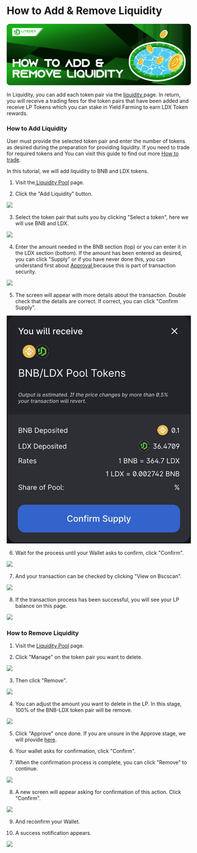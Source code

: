 # How to Add & Remove Liquidity

![](../../.gitbook/assets/8.-how-to-add-_-remove-liquidity%20%281%29.svg)

In Liquidity, you can add each token pair via the [liquidity ](https://swap.litedex.io/#/swap)page. In return, you will receive a trading fees for the token pairs that have been added and receive LP Tokens which you can stake in Yield Farming to earn LDX Token rewards.

### **How to Add Liquidity**

User must provide the selected token pair and enter the number of tokens as desired during the preparation for providing liquidity. If you need to trade for required tokens and You can visit this guide to find out more [How to trade](how-to-trade.md).

In this tutorial, we will add liquidity to BNB and LDX tokens.

1. Visit the[ Liquidity Pool](https://swap.litedex.io/#/pool) page.

2. Click the "Add Liquidity" button.

![](https://gblobscdn.gitbook.com/assets%2F-Mfq-xr1Ba1zZ4TSvXC0%2F-Mh2DdTJRJSE6iZORIeM%2F-Mh2F9KVYZQ31kmkxqlN%2F56316DF2-AE26-4716-A921-CE3B43F7DF66_4_5005_c.jpeg?alt=media&token=d93e4299-aa68-4fef-a9c3-87249af6f4c4)

3. Select the token pair that suits you by clicking "Select a token", here we will use BNB and LDX.

![](https://gblobscdn.gitbook.com/assets%2F-Mfq-xr1Ba1zZ4TSvXC0%2F-Mh1TmElVDw8pf7WOiUU%2F-Mh1zTPMJVX-VFgj8lmC%2F0A65B666-BE7F-40CE-AA1B-BFAD94FD9910_1_105_c.jpeg?alt=media&token=3948fe92-a0f1-45f4-a3d7-ed24d0c5d452)

4. Enter the amount needed in the BNB section \(top\) or you can enter it in the LDX section \(bottom\). If the amount has been entered as desired, you can click "Supply" or if you have never done this, you can understand first about [Approval ](../../get-started/approval-introduction.md)because this is part of transaction security.

![](https://gblobscdn.gitbook.com/assets%2F-Mfq-xr1Ba1zZ4TSvXC0%2F-Mh1TmElVDw8pf7WOiUU%2F-Mh2-jUBQa-sVnKoDMeS%2FEF194B04-548B-4A96-9227-741E421FA2D4_1_105_c.jpeg?alt=media&token=d83f6f60-0a3d-467f-a0ad-dfd33c65c4f0)

5. The screen will appear with more details about the transaction. Double check that the details are correct. If correct, you can click "Confirm Supply".

![](../../.gitbook/assets/1725172e-1587-415f-973d-6fe8983a2179_1_201_a.jpeg)

6. Wait for the process until your Wallet asks to confirm, click "Confirm".

![](https://gblobscdn.gitbook.com/assets%2F-Mfq-xr1Ba1zZ4TSvXC0%2F-Mh1TmElVDw8pf7WOiUU%2F-Mh21bRAKtlGn2H76zqM%2F064F2C87-5375-46A4-99F3-18D2407A9EBE_1_201_a.jpeg?alt=media&token=1f2e4a39-4d0c-4a53-8f4d-376928a40bea)

7. And your transaction can be checked by clicking "View on Bscscan".

![](https://gblobscdn.gitbook.com/assets%2F-Mfq-xr1Ba1zZ4TSvXC0%2F-Mh1TmElVDw8pf7WOiUU%2F-Mh2235Nwu4IQxpy_637%2F6847D8C7-4AF6-4AAF-AA75-01A47319830D_1_201_a.jpeg?alt=media&token=18801b7a-fe6f-4a27-aa50-f78dd7bf5745)

8. If the transaction process has been successful, you will see your LP balance on this page.

![](https://gblobscdn.gitbook.com/assets%2F-Mfq-xr1Ba1zZ4TSvXC0%2F-Mh1TmElVDw8pf7WOiUU%2F-Mh234RRLUE2ZnW4yw4o%2FD755D3E8-AFB1-4781-812A-650138F87A86_1_201_a.jpeg?alt=media&token=a0ff3fb1-6ab3-43de-a9f6-dbc92597b5d0)

### **How to Remove Liquidity**

1. Visit the [Liquidity Pool](https://swap.litedex.io/#/pool) page.

2. Click "Manage" on the token pair you want to delete.

![](https://gblobscdn.gitbook.com/assets%2F-Mfq-xr1Ba1zZ4TSvXC0%2F-Mh1TmElVDw8pf7WOiUU%2F-Mh25ebYnEIXxdKcYdaw%2FD954EE0D-6F51-4087-A429-1C0C7F67A5B3_1_201_a.jpeg?alt=media&token=618fef51-853e-407f-9206-a8d28fd3f9f0)

3. Then click "Remove".

![](https://gblobscdn.gitbook.com/assets%2F-Mfq-xr1Ba1zZ4TSvXC0%2F-Mh1TmElVDw8pf7WOiUU%2F-Mh2625vCmzERRE66-29%2FD755D3E8-AFB1-4781-812A-650138F87A86_1_201_a.jpeg?alt=media&token=b43ea1dd-e687-4fae-994d-ab8eecf6c352)

4. You can adjust the amount you want to delete in the LP. In this stage, 100% of the BNB-LDX token pair will be remove.

![](https://gblobscdn.gitbook.com/assets%2F-Mfq-xr1Ba1zZ4TSvXC0%2F-Mh1TmElVDw8pf7WOiUU%2F-Mh26fUo8lYwB3X0HkJq%2F843F61D1-3974-456C-92F4-B7C85900C279_1_105_c.jpeg?alt=media&token=9d38f823-5702-4c9d-8f30-98cf51212bca)

5. Click "Approve" once done. If you are unsure in the Approve stage, we will provide [here](../../get-started/approval-introduction.md).

6. Your wallet asks for confirmation, click "Confirm".

7. When the confirmation process is complete, you can click "Remove" to continue.

![](https://gblobscdn.gitbook.com/assets%2F-Mfq-xr1Ba1zZ4TSvXC0%2F-Mh1TmElVDw8pf7WOiUU%2F-Mh2724wyX51gdEwD6tw%2F8ACCEFCD-CB38-4C81-8579-05F1AE9CFE91_1_105_c.jpeg?alt=media&token=94643d39-1bcf-497b-9799-c3187ad5e567)

8. A new screen will appear asking for confirmation of this action. Click "Confirm".

![](https://gblobscdn.gitbook.com/assets%2F-Mfq-xr1Ba1zZ4TSvXC0%2F-Mh1TmElVDw8pf7WOiUU%2F-Mh27QWU04mHPPHJND0L%2F6DA6C8C1-0FDD-438F-A76C-3B9D655BD3DC_1_201_a.jpeg?alt=media&token=f06c41ca-cc05-4114-8af5-b589207180b7)

9. And reconfirm your Wallet.

10. A success notification appears.

![](https://gblobscdn.gitbook.com/assets%2F-Mfq-xr1Ba1zZ4TSvXC0%2F-Mh1TmElVDw8pf7WOiUU%2F-Mh27mkV2VVG_bywvYpn%2F120F7744-E1AB-4634-9781-4EB7842AD185_4_5005_c.jpeg?alt=media&token=e137f29a-b4c8-4aab-b29a-390f0f612c38)


